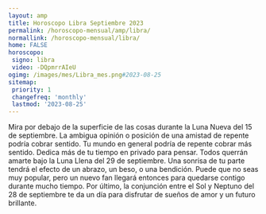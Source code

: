 ```yaml
---
layout: amp
title: Horoscopo Libra Septiembre 2023 
permalink: /horoscopo-mensual/amp/libra/
normallink: /horoscopo-mensual/libra/
home: FALSE
horoscopo:
 signo: libra
 video: -DQpmrrAIeU
ogimg: /images/mes/Libra_mes.png#2023-08-25
sitemap:
 priority: 1
 changefreq: 'monthly'
 lastmod: '2023-08-25'
---
```



Mira por debajo de la superficie de las cosas durante la Luna Nueva del 15 de septiembre. La ambigua opinión o posición de una amistad de repente podría cobrar sentido. Tu mundo en general podría de repente cobrar más sentido. Dedica más de tu tiempo en privado para pensar. Todos querrán amarte bajo la Luna Llena del 29 de septiembre. Una sonrisa de tu parte tendrá el efecto de un abrazo, un beso, o una bendición. Puede que no seas muy popular, pero un nuevo fan llegará entonces para quedarse contigo durante mucho tiempo. Por último, la conjunción entre el Sol y Neptuno del 28 de septiembre te da un día para disfrutar de sueños de amor y un futuro brillante.